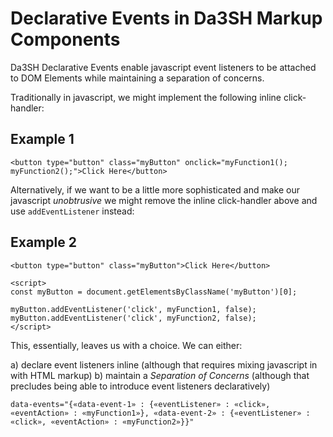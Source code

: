 # Declarative Events in Da3SH Markup Components

Da3SH Declarative Events enable javascript event listeners to be attached to DOM Elements while maintaining a separation of concerns.

Traditionally in javascript, we might implement the following inline click-handler:

## Example 1
```
<button type="button" class="myButton" onclick="myFunction1(); myFunction2();">Click Here</button>
```

Alternatively, if we want to be a little more sophisticated and make our javascript _unobtrusive_ we might remove the inline click-handler above and use `addEventListener` instead:

## Example 2
```
<button type="button" class="myButton">Click Here</button>

<script>
const myButton = document.getElementsByClassName('myButton')[0];

myButton.addEventListener('click', myFunction1, false);
myButton.addEventListener('click', myFunction2, false);
</script>
```

This, essentially, leaves us with a choice. We can either:

a) declare event listeners inline (although that requires mixing javascript in with HTML markup)
b) maintain a _Separation of Concerns_ (although that precludes being able to introduce event listeners declaratively)

```
data-events="{«data-event-1» : {«eventListener» : «click», «eventAction» : «myFunction1»}, «data-event-2» : {«eventListener» : «click», «eventAction» : «myFunction2»}}"
```
